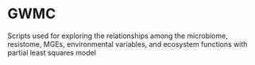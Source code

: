 # GWMC
Scripts used for exploring the relationships among the microbiome, resistome, MGEs, environmental variables, and ecosystem functions with partial least squares model 
